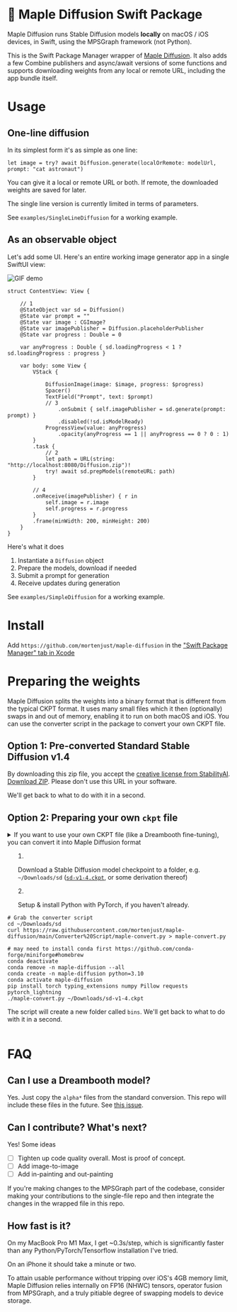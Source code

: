 # 🍁 Maple Diffusion Swift Package

Maple Diffusion runs Stable Diffusion models **locally** on macOS / iOS devices, in Swift, using the MPSGraph framework (not Python).

This is the Swift Package Manager wrapper of [Maple Diffusion](https://github.com/madebyollin/maple-diffusion). It also adds a few Combine publishers and async/await versions of some functions and supports downloading weights from any local or remote URL, including the app bundle itself. 

# Usage
## One-line diffusion
In its simplest form it's as simple as one line:

```
let image = try? await Diffusion.generate(localOrRemote: modelUrl, prompt: "cat astronaut")
```

You can give it a local or remote URL or both. If remote, the downloaded weights are saved for later.

The single line version is currently limited in terms of parameters.

See `examples/SingleLineDiffusion` for a working example. 

## As an observable object
Let's add some UI. Here's an entire working image generator app in a single SwiftUI view:

![GIF demo](https://github.com/mortenjust/maple-diffusion/blob/main/Examples/Demos/simple-diffusion.gif)


```
struct ContentView: View {
    
    // 1
    @StateObject var sd = Diffusion()
    @State var prompt = ""
    @State var image : CGImage?
    @State var imagePublisher = Diffusion.placeholderPublisher
    @State var progress : Double = 0
    
    var anyProgress : Double { sd.loadingProgress < 1 ? sd.loadingProgress : progress }

    var body: some View {
        VStack {
            
            DiffusionImage(image: $image, progress: $progress)
            Spacer()
            TextField("Prompt", text: $prompt)
            // 3
                .onSubmit { self.imagePublisher = sd.generate(prompt: prompt) }
                .disabled(!sd.isModelReady)
            ProgressView(value: anyProgress)
                .opacity(anyProgress == 1 || anyProgress == 0 ? 0 : 1)
        }
        .task {
            // 2
            let path = URL(string: "http://localhost:8080/Diffusion.zip")!
            try! await sd.prepModels(remoteURL: path)
        }
        
        // 4
        .onReceive(imagePublisher) { r in
            self.image = r.image
            self.progress = r.progress
        }
        .frame(minWidth: 200, minHeight: 200)
    }
}
```

Here's what it does
1. Instantiate a `Diffusion` object
2. Prepare the models, download if needed
3. Submit a prompt for generation
4. Receive updates during generation

See `examples/SimpleDiffusion` for a working example. 

# Install
Add `https://github.com/mortenjust/maple-diffusion` in the ["Swift Package Manager" tab in Xcode](https://developer.apple.com/documentation/xcode/adding_package_dependencies_to_your_app)

# Preparing the weights
Maple Diffusion splits the weights into a binary format that is different from the typical CKPT format. It uses many small files which it then (optionally) swaps in and out of memory, enabling it to run on both macOS and iOS. You can use the converter script in the package to convert your own CKPT file. 

## Option 1: Pre-converted Standard Stable Diffusion v1.4
By downloading this zip file, you accept the [creative license from StabilityAI](https://github.com/CompVis/stable-diffusion/blob/main/LICENSE). [Download ZIP](https://drive.google.com/file/d/1fGPc7-1upu-b68jstdT1vF7uWICc6Vk8/view?usp=sharing). Please don't use this URL in your software. 

We'll get back to what to do with it in a second.  

## Option 2: Preparing your own `ckpt` file
<details><summary>If you want to use your own CKPT file (like a Dreambooth fine-tuning), you can convert it into Maple Diffusion format<summary>

1. Download a Stable Diffusion model checkpoint to a folder, e.g. `~/Downloads/sd` ([`sd-v1-4.ckpt`](https://huggingface.co/CompVis/stable-diffusion-v1-4), or some derivation thereof)

2. Setup & install Python with PyTorch, if you haven't already. 

```
# Grab the converter script
cd ~/Downloads/sd
curl https://raw.githubusercontent.com/mortenjust/maple-diffusion/main/Converter%20Script/maple-convert.py > maple-convert.py

# may need to install conda first https://github.com/conda-forge/miniforge#homebrew
conda deactivate
conda remove -n maple-diffusion --all
conda create -n maple-diffusion python=3.10
conda activate maple-diffusion
pip install torch typing_extensions numpy Pillow requests pytorch_lightning
./maple-convert.py ~/Downloads/sd-v1-4.ckpt
```
The script will create a new folder called `bins`. We'll get back to what to do with it in a second.
</details>

# FAQ

## Can I use a Dreambooth model?
Yes. Just copy the `alpha*` files from the standard conversion. This repo will include these files in the future. See [this issue](https://github.com/madebyollin/maple-diffusion/issues/22).

## Can I contribute? What's next?
Yes! Some ideas

- [ ] Tighten up code quality overall. Most is proof of concept. 
- [ ] Add image-to-image 
- [ ] Add in-painting and out-painting

If you're making changes to the MPSGraph part of the codebase, consider making your contributions to the single-file repo and then integrate the changes in the wrapped file in this repo. 

## How fast is it? 
On my MacBook Pro M1 Max, I get ~0.3s/step, which is significantly faster than any Python/PyTorch/Tensorflow installation I've tried. 

On an iPhone it should take a minute or two. 

To attain usable performance without tripping over iOS's 4GB memory limit, Maple Diffusion relies internally on FP16 (NHWC) tensors, operator fusion from MPSGraph, and a truly pitiable degree of swapping models to device storage.
